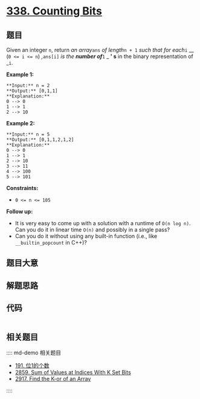 # [338. Counting Bits](https://leetcode.com/problems/counting-bits)

## 题目

Given an integer `n`, return _an array_`ans` _of length_`n + 1` _such that for
each_`i` __ (`0 <= i <= n`) _,_`ans[i]` _is the **number of**_`1` _ **' s** in
the binary representation of _`i`.



**Example 1:**

    
    
    **Input:** n = 2
    **Output:** [0,1,1]
    **Explanation:**
    0 --> 0
    1 --> 1
    2 --> 10
    

**Example 2:**

    
    
    **Input:** n = 5
    **Output:** [0,1,1,2,1,2]
    **Explanation:**
    0 --> 0
    1 --> 1
    2 --> 10
    3 --> 11
    4 --> 100
    5 --> 101
    



**Constraints:**

  * `0 <= n <= 105`



**Follow up:**

  * It is very easy to come up with a solution with a runtime of `O(n log n)`. Can you do it in linear time `O(n)` and possibly in a single pass?
  * Can you do it without using any built-in function (i.e., like `__builtin_popcount` in C++)?


## 题目大意

## 解题思路

## 代码

```javascript

```

## 相关题目

:::: md-demo 相关题目
- [191. 位1的个数](https://leetcode.com/problems/number-of-1-bits)
- [2859. Sum of Values at Indices With K Set Bits](https://leetcode.com/problems/sum-of-values-at-indices-with-k-set-bits)
- [2917. Find the K-or of an Array](https://leetcode.com/problems/find-the-k-or-of-an-array)

::::
